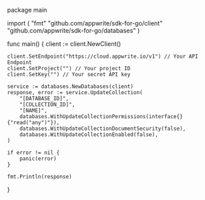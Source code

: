 package main

import (
    "fmt"
    "github.com/appwrite/sdk-for-go/client"
    "github.com/appwrite/sdk-for-go/databases"
)

func main() {
    client := client.NewClient()

    client.SetEndpoint("https://cloud.appwrite.io/v1") // Your API Endpoint
    client.SetProject("") // Your project ID
    client.SetKey("") // Your secret API key

    service := databases.NewDatabases(client)
    response, error := service.UpdateCollection(
        "[DATABASE_ID]",
        "[COLLECTION_ID]",
        "[NAME]",
        databases.WithUpdateCollectionPermissions(interface{}{"read("any")"}),
        databases.WithUpdateCollectionDocumentSecurity(false),
        databases.WithUpdateCollectionEnabled(false),
    )

    if error != nil {
        panic(error)
    }

    fmt.Println(response)
}
